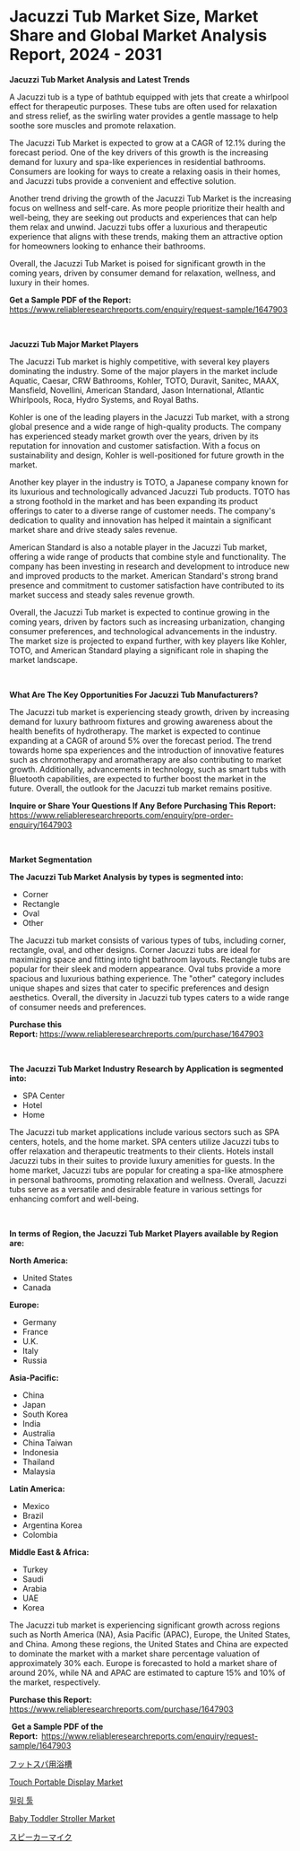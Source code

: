<p><h1>Jacuzzi Tub Market Size, Market Share and Global Market Analysis Report, 2024 - 2031</h1></p><p><strong>Jacuzzi Tub Market Analysis and Latest Trends</strong></p>
<p><p>A Jacuzzi tub is a type of bathtub equipped with jets that create a whirlpool effect for therapeutic purposes. These tubs are often used for relaxation and stress relief, as the swirling water provides a gentle massage to help soothe sore muscles and promote relaxation. </p><p>The Jacuzzi Tub Market is expected to grow at a CAGR of 12.1% during the forecast period. One of the key drivers of this growth is the increasing demand for luxury and spa-like experiences in residential bathrooms. Consumers are looking for ways to create a relaxing oasis in their homes, and Jacuzzi tubs provide a convenient and effective solution.</p><p>Another trend driving the growth of the Jacuzzi Tub Market is the increasing focus on wellness and self-care. As more people prioritize their health and well-being, they are seeking out products and experiences that can help them relax and unwind. Jacuzzi tubs offer a luxurious and therapeutic experience that aligns with these trends, making them an attractive option for homeowners looking to enhance their bathrooms.</p><p>Overall, the Jacuzzi Tub Market is poised for significant growth in the coming years, driven by consumer demand for relaxation, wellness, and luxury in their homes.</p></p>
<p><strong>Get a Sample PDF of the Report:&nbsp;</strong> <a href="https://www.reliableresearchreports.com/enquiry/request-sample/1647903">https://www.reliableresearchreports.com/enquiry/request-sample/1647903</a></p>
<p>&nbsp;</p>
<p><strong>Jacuzzi Tub Major Market Players</strong></p>
<p><p>The Jacuzzi Tub market is highly competitive, with several key players dominating the industry. Some of the major players in the market include Aquatic, Caesar, CRW Bathrooms, Kohler, TOTO, Duravit, Sanitec, MAAX, Mansfield, Novellini, American Standard, Jason International, Atlantic Whirlpools, Roca, Hydro Systems, and Royal Baths.</p><p>Kohler is one of the leading players in the Jacuzzi Tub market, with a strong global presence and a wide range of high-quality products. The company has experienced steady market growth over the years, driven by its reputation for innovation and customer satisfaction. With a focus on sustainability and design, Kohler is well-positioned for future growth in the market.</p><p>Another key player in the industry is TOTO, a Japanese company known for its luxurious and technologically advanced Jacuzzi Tub products. TOTO has a strong foothold in the market and has been expanding its product offerings to cater to a diverse range of customer needs. The company's dedication to quality and innovation has helped it maintain a significant market share and drive steady sales revenue.</p><p>American Standard is also a notable player in the Jacuzzi Tub market, offering a wide range of products that combine style and functionality. The company has been investing in research and development to introduce new and improved products to the market. American Standard's strong brand presence and commitment to customer satisfaction have contributed to its market success and steady sales revenue growth.</p><p>Overall, the Jacuzzi Tub market is expected to continue growing in the coming years, driven by factors such as increasing urbanization, changing consumer preferences, and technological advancements in the industry. The market size is projected to expand further, with key players like Kohler, TOTO, and American Standard playing a significant role in shaping the market landscape.</p></p>
<p>&nbsp;</p>
<p><strong>What Are The Key Opportunities For Jacuzzi Tub Manufacturers?</strong></p>
<p><p>The Jacuzzi tub market is experiencing steady growth, driven by increasing demand for luxury bathroom fixtures and growing awareness about the health benefits of hydrotherapy. The market is expected to continue expanding at a CAGR of around 5% over the forecast period. The trend towards home spa experiences and the introduction of innovative features such as chromotherapy and aromatherapy are also contributing to market growth. Additionally, advancements in technology, such as smart tubs with Bluetooth capabilities, are expected to further boost the market in the future. Overall, the outlook for the Jacuzzi tub market remains positive.</p></p>
<p><strong>Inquire or Share Your Questions If Any Before Purchasing This Report:</strong> <a href="https://www.reliableresearchreports.com/enquiry/pre-order-enquiry/1647903">https://www.reliableresearchreports.com/enquiry/pre-order-enquiry/1647903</a></p>
<p>&nbsp;</p>
<p><strong>Market Segmentation</strong></p>
<p><strong>The Jacuzzi Tub Market Analysis by types is segmented into:</strong></p>
<p><ul><li>Corner</li><li>Rectangle</li><li>Oval</li><li>Other</li></ul></p>
<p><p>The Jacuzzi tub market consists of various types of tubs, including corner, rectangle, oval, and other designs. Corner Jacuzzi tubs are ideal for maximizing space and fitting into tight bathroom layouts. Rectangle tubs are popular for their sleek and modern appearance. Oval tubs provide a more spacious and luxurious bathing experience. The "other" category includes unique shapes and sizes that cater to specific preferences and design aesthetics. Overall, the diversity in Jacuzzi tub types caters to a wide range of consumer needs and preferences.</p></p>
<p><strong>Purchase this Report:&nbsp;</strong><a href="https://www.reliableresearchreports.com/purchase/1647903">https://www.reliableresearchreports.com/purchase/1647903</a></p>
<p>&nbsp;</p>
<p><strong>The Jacuzzi Tub Market Industry Research by Application is segmented into:</strong></p>
<p><ul><li>SPA Center</li><li>Hotel</li><li>Home</li></ul></p>
<p><p>The Jacuzzi tub market applications include various sectors such as SPA centers, hotels, and the home market. SPA centers utilize Jacuzzi tubs to offer relaxation and therapeutic treatments to their clients. Hotels install Jacuzzi tubs in their suites to provide luxury amenities for guests. In the home market, Jacuzzi tubs are popular for creating a spa-like atmosphere in personal bathrooms, promoting relaxation and wellness. Overall, Jacuzzi tubs serve as a versatile and desirable feature in various settings for enhancing comfort and well-being.</p></p>
<p>&nbsp;</p>
<p><strong>In terms of Region, the Jacuzzi Tub Market Players available by Region are:</strong></p>
<p>
    <p> <strong> North America: </strong>
        <ul>
            <li>United States</li>
            <li>Canada</li>
        </ul>
        </p> 
    <p> <strong> Europe: </strong>
        <ul>
            <li>Germany</li>
            <li>France</li>
            <li>U.K.</li>
            <li>Italy</li>
            <li>Russia</li>
        </ul>
        </p> 
    <p> <strong> Asia-Pacific: </strong>
        <ul>
            <li>China</li>
            <li>Japan</li>
            <li>South Korea</li>
            <li>India</li>
            <li>Australia</li>
            <li>China Taiwan</li>
            <li>Indonesia</li>
            <li>Thailand</li>
            <li>Malaysia</li>
        </ul>
        </p> 
    <p> <strong> Latin America: </strong>
        <ul>
            <li>Mexico</li>
            <li>Brazil</li>
            <li>Argentina Korea</li>
            <li>Colombia</li>
        </ul>
        </p> 
    <p> <strong> Middle East & Africa: </strong>
        <ul>
            <li>Turkey</li>
            <li>Saudi</li>
            <li>Arabia</li>
            <li>UAE</li>
            <li>Korea</li>
        </ul>
    </p>
    </p>
<p><p>The Jacuzzi tub market is experiencing significant growth across regions such as North America (NA), Asia Pacific (APAC), Europe, the United States, and China. Among these regions, the United States and China are expected to dominate the market with a market share percentage valuation of approximately 30% each. Europe is forecasted to hold a market share of around 20%, while NA and APAC are estimated to capture 15% and 10% of the market, respectively.</p></p>
<p><strong>Purchase this Report: </strong><a href="https://www.reliableresearchreports.com/purchase/1647903">https://www.reliableresearchreports.com/purchase/1647903</a></p>
<p>&nbsp;<strong>Get a Sample PDF of the Report:&nbsp;&nbsp;</strong><a href="https://www.reliableresearchreports.com/enquiry/request-sample/1647903">https://www.reliableresearchreports.com/enquiry/request-sample/1647903</a></p>
<p><strong></strong></p>
<p><p><a href="https://github.com/vlcostes/Market-Research-Report-List-1/blob/main/47036525740.md">フットスパ用浴槽</a></p><p><a href="https://issuu.com/reportprime-2/docs/touch-portable-display-market-size-2030.pptx">Touch Portable Display Market</a></p><p><a href="https://github.com/AlbertotDouglas44367/Market-Research-Report-List-1/blob/main/15013485342.md">밀링 툴</a></p><p><a href="https://issuu.com/reportprime-2/docs/baby-toddler-stroller-market-size-2030.pptx">Baby Toddler Stroller Market</a></p><p><a href="https://github.com/gfggqjbfys368009/Market-Research-Report-List-1/blob/main/93003725739.md">スピーカーマイク</a></p></p>